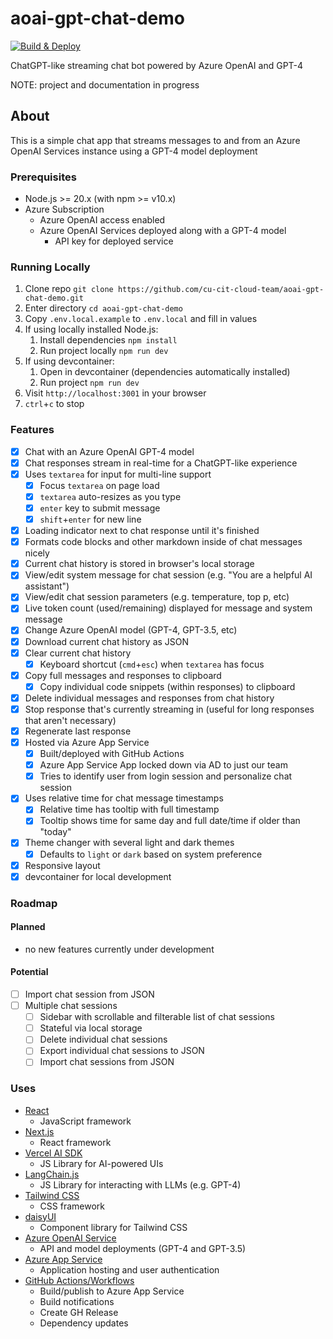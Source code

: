 # aoai-gpt-chat-demo

[![Build & Deploy](https://github.com/cu-cit-cloud-team/aoai-gpt-chat-demo/actions/workflows/build-and-deploy.yml/badge.svg)](https://github.com/cu-cit-cloud-team/aoai-gpt-chat-demo/actions/workflows/build-and-deploy.yml)

ChatGPT-like streaming chat bot powered by Azure OpenAI and GPT-4

NOTE: project and documentation in progress

## About

This is a simple chat app that streams messages to and from an Azure OpenAI Services instance using a GPT-4 model deployment

### Prerequisites

- Node.js >= 20.x (with npm >= v10.x)
- Azure Subscription
  - Azure OpenAI access enabled
  - Azure OpenAI Services deployed along with a GPT-4 model
    - API key for deployed service

### Running Locally

1. Clone repo `git clone https://github.com/cu-cit-cloud-team/aoai-gpt-chat-demo.git`
1. Enter directory `cd aoai-gpt-chat-demo`
1. Copy `.env.local.example` to `.env.local` and fill in values
1. If using locally installed Node.js:
    1. Install dependencies `npm install`
    1. Run project locally `npm run dev`
1. If using devcontainer:
    1. Open in devcontainer (dependencies automatically installed)
    1. Run project `npm run dev`
1. Visit `http://localhost:3001` in your browser
1. `ctrl`+`c` to stop

### Features

- [x] Chat with an Azure OpenAI GPT-4 model
- [x] Chat responses stream in real-time for a ChatGPT-like experience
- [x] Uses `textarea` for input for multi-line support
  - [x] Focus `textarea` on page load
  - [x] `textarea` auto-resizes as you type
  - [x] `enter` key to submit message
  - [x] `shift`+`enter` for new line
- [x] Loading indicator next to chat response until it's finished
- [x] Formats code blocks and other markdown inside of chat messages nicely
- [x] Current chat history is stored in browser's local storage
- [x] View/edit system message for chat session (e.g. "You are a helpful AI assistant")
- [x] View/edit chat session parameters (e.g. temperature, top p, etc)
- [x] Live token count (used/remaining) displayed for message and system message
- [x] Change Azure OpenAI model (GPT-4, GPT-3.5, etc)
- [x] Download current chat history as JSON
- [x] Clear current chat history
  - [x] Keyboard shortcut (`cmd`+`esc`) when `textarea` has focus
- [x] Copy full messages and responses to clipboard
  - [x] Copy individual code snippets (within responses) to clipboard
- [x] Delete individual messages and responses from chat history
- [x] Stop response that's currently streaming in (useful for long responses that aren't necessary)
- [x] Regenerate last response
- [x] Hosted via Azure App Service
  - [x] Built/deployed with GitHub Actions
  - [x] Azure App Service App locked down via AD to just our team
  - [x] Tries to identify user from login session and personalize chat session
- [x] Uses relative time for chat message timestamps
  - [x] Relative time has tooltip with full timestamp
  - [x] Tooltip shows time for same day and full date/time if older than "today"
- [x] Theme changer with several light and dark themes
  - [x] Defaults to `light` or `dark` based on system preference
- [x] Responsive layout
- [x] devcontainer for local development

### Roadmap

#### Planned

- no new features currently under development

#### Potential

- [ ] Import chat session from JSON
- [ ] Multiple chat sessions
  - [ ] Sidebar with scrollable and filterable list of chat sessions
  - [ ] Stateful via local storage
  - [ ] Delete individual chat sessions
  - [ ] Export individual chat sessions to JSON
  - [ ] Import chat sessions from JSON

### Uses

- [React](https://react.dev/)
  - JavaScript framework
- [Next.js](https://nextjs.org/docs)
  - React framework
- [Vercel AI SDK](https://sdk.vercel.ai/docs)
  - JS Library for AI-powered UIs
- [LangChain.js](https://github.com/langchain-ai/langchainjs)
  - JS Library for interacting with LLMs (e.g. GPT-4)
- [Tailwind CSS](https://tailwindcss.com/)
  - CSS framework
- [daisyUI](https://daisyui.com/)
  - Component library for Tailwind CSS
- [Azure OpenAI Service](https://learn.microsoft.com/en-us/azure/ai-services/openai/)
  - API and model deployments (GPT-4 and GPT-3.5)
- [Azure App Service](https://learn.microsoft.com/en-us/azure/app-service/)
  - Application hosting and user authentication
- [GitHub Actions/Workflows](https://docs.github.com/en/actions)
  - Build/publish to Azure App Service
  - Build notifications
  - Create GH Release
  - Dependency updates
